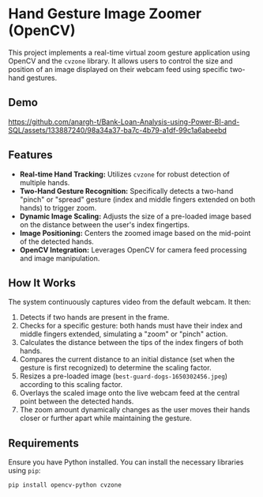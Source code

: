# Hand Gesture Image Zoomer (OpenCV)

This project implements a real-time virtual zoom gesture application using OpenCV and the `cvzone` library. It allows users to control the size and position of an image displayed on their webcam feed using specific two-hand gestures.

## Demo

https://github.com/anargh-t/Bank-Loan-Analysis-using-Power-BI-and-SQL/assets/133887240/98a34a37-ba7c-4b79-a1df-99c1a6abeebd

## Features

* **Real-time Hand Tracking:** Utilizes `cvzone` for robust detection of multiple hands.
* **Two-Hand Gesture Recognition:** Specifically detects a two-hand "pinch" or "spread" gesture (index and middle fingers extended on both hands) to trigger zoom.
* **Dynamic Image Scaling:** Adjusts the size of a pre-loaded image based on the distance between the user's index fingertips.
* **Image Positioning:** Centers the zoomed image based on the mid-point of the detected hands.
* **OpenCV Integration:** Leverages OpenCV for camera feed processing and image manipulation.

## How It Works

The system continuously captures video from the default webcam. It then:
1.  Detects if two hands are present in the frame.
2.  Checks for a specific gesture: both hands must have their index and middle fingers extended, simulating a "zoom" or "pinch" action.
3.  Calculates the distance between the tips of the index fingers of both hands.
4.  Compares the current distance to an initial distance (set when the gesture is first recognized) to determine the scaling factor.
5.  Resizes a pre-loaded image (`best-guard-dogs-1650302456.jpeg`) according to this scaling factor.
6.  Overlays the scaled image onto the live webcam feed at the central point between the detected hands.
7.  The zoom amount dynamically changes as the user moves their hands closer or further apart while maintaining the gesture.

## Requirements

Ensure you have Python installed. You can install the necessary libraries using `pip`:

```bash
pip install opencv-python cvzone
